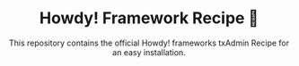 <h1 align="center">Howdy! Framework Recipe 🤠</h1>
<p align="center">This repository contains the official Howdy! frameworks txAdmin Recipe for an easy installation.</p>